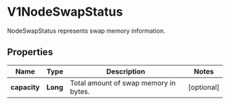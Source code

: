 

# V1NodeSwapStatus

NodeSwapStatus represents swap memory information.

## Properties

| Name | Type | Description | Notes |
|------------ | ------------- | ------------- | -------------|
|**capacity** | **Long** | Total amount of swap memory in bytes. |  [optional] |



